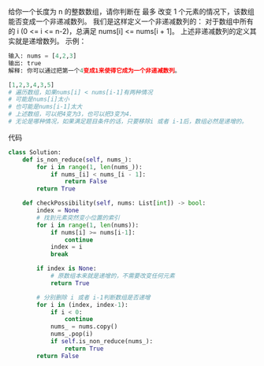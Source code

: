 给你一个长度为 n 的整数数组，请你判断在 最多 改变 1 个元素的情况下，该数组能否变成一个非递减数列。
我们是这样定义一个非递减数列的： 对于数组中所有的 i (0 <= i <= n-2)，总满足 nums[i] <= nums[i + 1]。
上述非递减数列的定义其实就是递增数列。
示例：
```python
输入: nums = [4,2,3]
输出: true
解释: 你可以通过把第一个4变成1来使得它成为一个非递减数列。

[1,2,3,4,3,5]
# 遍历数组，如果nums[i] < nums[i-1]有两种情况
# 可能是nums[i]太小
# 也可能是nums[i-1]太大
# 上述数组，可以把4变为3，也可以把3变为4.
# 无论是哪种情况，如果满足题目条件的话，只要移除i 或者 i-1后，数组必然是递增的。
```

代码
```python
class Solution:
    def is_non_reduce(self, nums_):
        for i in range(1, len(nums_)):
            if nums_[i] < nums_[i - 1]:
                return False
        return True

    def checkPossibility(self, nums: List[int]) -> bool:
        index = None
        # 找到元素突然变小位置的索引
        for i in range(1, len(nums)):
            if nums[i] >= nums[i-1]:
                continue
            index = i
            break

        if index is None:
            # 原数组本来就是递增的，不需要改变任何元素
            return True

        # 分别删除 i 或者 i-1判断数组是否递增
        for i in (index, index-1):
            if i < 0:
                continue
            nums_ = nums.copy()
            nums_.pop(i)
            if self.is_non_reduce(nums_):
                return True
        return False
```
